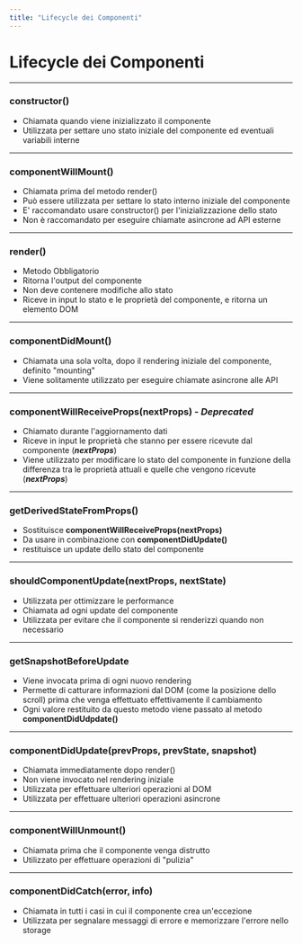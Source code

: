 ```yaml
---
title: "Lifecycle dei Componenti"
---
```


# Lifecycle dei Componenti

---

<div class="row">
<div class="col-6 align-self-center">

### constructor()

</div>
<div class="col-6 text-left">

* Chiamata quando viene inizializzato il componente
* Utilizzata per settare uno stato iniziale del componente ed eventuali variabili interne

</div>
</div>

---

<div class="row">
<div class="col-6 align-self-center">

### componentWillMount()

</div>
<div class="col-6 text-left">

* Chiamata prima del metodo render()
* Può essere utilizzata per settare lo stato interno iniziale del componente
* E' raccomandato usare constructor() per l'inizializzazione dello stato
* Non è raccomandato per eseguire chiamate asincrone ad API esterne

</div>
</div>

---

<div class="row">
<div class="col-6 align-self-center">

### render()

</div>
<div class="col-6 text-left">

* Metodo Obbligatorio
* Ritorna l'output del componente
* Non deve contenere modifiche allo stato
* Riceve in input lo stato e le proprietà del componente, e ritorna un elemento DOM

</div>
</div>

---

<div class="row">
<div class="col-6 align-self-center">

### componentDidMount()

</div>
<div class="col-6 text-left">

* Chiamata una sola volta, dopo il rendering iniziale del componente, definito "mounting"
* Viene solitamente utilizzato per eseguire chiamate asincrone alle API

</div>
</div>

---

<div class="row">
<div class="col-6 align-self-center">

### componentWillReceiveProps(nextProps)  - *Deprecated*

</div>
<div class="col-6 text-left">

* Chiamato durante l'aggiornamento dati
* Riceve in input le proprietà che stanno per essere ricevute dal componente (***nextProps***)
* Viene utilizzato per modificare lo stato del componente in funzione della differenza tra le proprietà attuali e quelle che vengono ricevute (***nextProps***)

</div>
</div>

---

<div class="row">
<div class="col-6 align-self-center">

### getDerivedStateFromProps()

</div>
<div class="col-6 text-left">

* Sostituisce **componentWillReceiveProps(nextProps)**
* Da usare in combinazione con **componentDidUpdate()**
* restituisce un update dello stato del componente
  
</div>
</div>

---

<div class="row">
<div class="col-6 align-self-center">

### shouldComponentUpdate(nextProps, nextState) 

</div>
<div class="col-6 text-left">

* Utilizzata per ottimizzare le performance
* Chiamata ad ogni update del componente
* Utilizzata per evitare che il componente si renderizzi quando non necessario
  
</div>
</div>

---

<div class="row">
<div class="col-6 align-self-center">

### getSnapshotBeforeUpdate

</div>
<div class="col-6 text-left">

* Viene invocata prima di ogni nuovo rendering
* Permette di catturare informazioni dal DOM (come la posizione dello scroll) prima che venga effettuato effettivamente il cambiamento
* Ogni valore restituito da questo metodo viene passato al metodo **componentDidUdpdate()**
  
</div>
</div>

---

<div class="row">
<div class="col-6 align-self-center">

### componentDidUpdate(prevProps, prevState, snapshot)

</div>
<div class="col-6 text-left">

* Chiamata immediatamente dopo render()
* Non viene invocato nel rendering iniziale
* Utilizzata per effettuare ulteriori operazioni al DOM
* Utilizzata per effettuare ulteriori operazioni asincrone
  
</div>
</div>

---

<div class="row">
<div class="col-6 align-self-center">

### componentWillUnmount()

</div>
<div class="col-6 text-left">

* Chiamata prima che il componente venga distrutto
* Utilizzato per effettuare operazioni di "pulizia"
  
</div>
</div>

---

<div class="row">
<div class="col-6 align-self-center">

### componentDidCatch(error, info)

</div>
<div class="col-6 text-left">

* Chiamata in tutti i casi in cui il componente crea un'eccezione
* Utilizzata per segnalare messaggi di errore e memorizzare l'errore nello storage
  
</div>
</div>